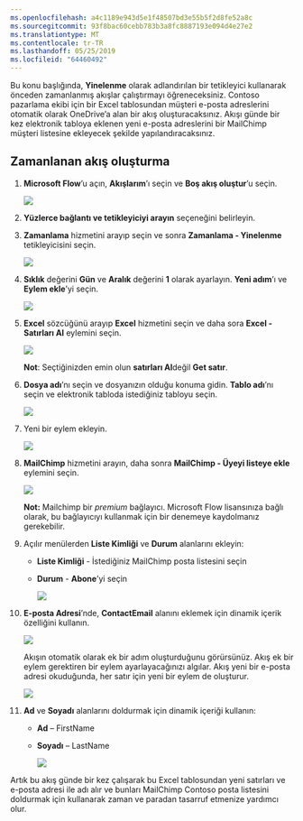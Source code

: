 ```yaml
---
ms.openlocfilehash: a4c1189e943d5e1f48507bd3e55b5f2d8fe52a8c
ms.sourcegitcommit: 93f8bac60cebb783b3a8fc8887193e094d4e27e2
ms.translationtype: MT
ms.contentlocale: tr-TR
ms.lasthandoff: 05/25/2019
ms.locfileid: "64460492"
---
```

Bu konu başlığında, **Yinelenme** olarak adlandırılan bir tetikleyici kullanarak önceden zamanlanmış akışlar çalıştırmayı öğreneceksiniz.  Contoso pazarlama ekibi için bir Excel tablosundan müşteri e-posta adreslerini otomatik olarak OneDrive’a alan bir akış oluşturacaksınız. Akışı günde bir kez elektronik tabloya eklenen yeni e-posta adreslerini bir MailChimp müşteri listesine ekleyecek şekilde yapılandıracaksınız. 

## <a name="create-a-scheduled-flow"></a>Zamanlanan akış oluşturma
1. **Microsoft Flow**’u açın, **Akışlarım**’ı seçin ve **Boş akış oluştur**’u seçin. 
   
    ![](./media/learning-recurrence/flow-create-blank.png)
2. **Yüzlerce bağlantı ve tetikleyiciyi arayın** seçeneğini belirleyin.
3. **Zamanlama** hizmetini arayıp seçin ve sonra **Zamanlama - Yinelenme** tetikleyicisini seçin.
   
    ![](./media/learning-recurrence/flow-recurrence-trigger.png)
4. **Sıklık** değerini **Gün** ve **Aralık** değerini **1** olarak ayarlayın. **Yeni adım**’ı ve **Eylem ekle**’yi seçin. 
   
    ![](./media/learning-recurrence/frequency-interval.png)
5. **Excel** sözcüğünü arayıp **Excel** hizmetini seçin ve daha sora **Excel - Satırları Al** eylemini seçin. 
   
    ![](./media/learning-recurrence/excel-get-rows.png)
   
    **Not**: Seçtiğinizden emin olun **satırları Al**değil **Get satır**. 
6. **Dosya adı**’nı seçin ve dosyanızın olduğu konuma gidin. **Tablo adı**’nı seçin ve elektronik tabloda istediğiniz tabloyu seçin. 
   
    ![](./media/learning-recurrence/excel-get-file.png)
7. Yeni bir eylem ekleyin. 
   
    ![](./media/learning-recurrence/new-step.png)
8. **MailChimp** hizmetini arayın, daha sonra **MailChimp - Üyeyi listeye ekle** eylemini seçin.
   
    ![](./media/learning-recurrence/select-mailchimp.png)
   
    **Not:** Mailchimp bir *premium* bağlayıcı. Microsoft Flow lisansınıza bağlı olarak, bu bağlayıcıyı kullanmak için bir denemeye kaydolmanız gerekebilir.
9. Açılır menülerden **Liste Kimliği** ve **Durum** alanlarını ekleyin:
   
   * **Liste Kimliği** - İstediğiniz MailChimp posta listesini seçin
   * **Durum** - **Abone**’yi seçin 
     
     ![](./media/learning-recurrence/mailchimp-id-status.png)
10. **E-posta Adresi**’nde, **ContactEmail** alanını eklemek için dinamik içerik özelliğini kullanın. 
    
     ![](./media/learning-recurrence/mailchimp-address.png)
    
     Akışın otomatik olarak ek bir adım oluşturduğunu görürsünüz. Akış ek bir eylem gerektiren bir eylem ayarlayacağınızı algılar. Akış yeni bir e-posta adresi okuduğunda, her satır için yeni bir eylem de oluşturur. 
    
     ![](./media/learning-recurrence/mailchimp-for-each.png)
11. **Ad** ve **Soyadı** alanlarını doldurmak için dinamik içeriği kullanın:
    
    * **Ad** – FirstName
    * **Soyadı** – LastName
      
      ![](./media/learning-recurrence/mailchimp-names.png)

Artık bu akış günde bir kez çalışarak bu Excel tablosundan yeni satırları ve e-posta adresi ile adı alır ve bunları MailChimp Contoso posta listesini doldurmak için kullanarak zaman ve paradan tasarruf etmenize yardımcı olur. 

